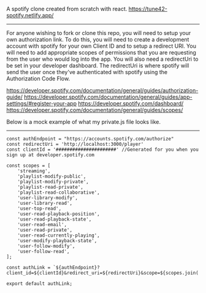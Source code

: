 A spotify clone created from scratch with react.
https://tune42-spotify.netlify.app/

---------------------------------------------------------------------------

For anyone wishing to fork or clone this repo, you will need to setup your own authorization link.
To do this, you will need to create a development account with spotify for your own Client ID and to setup a redirect URI. 
You will need to add appropriate scopes of permissions that you are requesting from the user who would log into the app. You will also need a redirectUri to be set in your developer dashboard. The redirectUri is where spotify will send the user once they've authenticated with spotify using the Authorization Code Flow. 

https://developer.spotify.com/documentation/general/guides/authorization-guide/
https://developer.spotify.com/documentation/general/guides/app-settings/#register-your-app
https://developer.spotify.com/dashboard/
https://developer.spotify.com/documentation/general/guides/scopes/

Below is a mock example of what my private.js file looks like.

----------------------------------------------------------------------------

````
const authEndpoint = "https://accounts.spotify.com/authorize"
const redirectUri = 'http://localhost:3000/player'
const clientId = '######################' //Generated for you when you sign up at developer.spotify.com

const scopes = [
    'streaming',
    'playlist-modify-public',
    'playlist-modify-private',
    'playlist-read-private',
    'playlist-read-collaborative',
    'user-library-modify',
    'user-library-read',
    'user-top-read',
    'user-read-playback-position',
    'user-read-playback-state',
    'user-read-email',
    'user-read-private',
    'user-read-currently-playing',
    'user-modify-playback-state',
    'user-follow-modify',
    'user-follow-read',
];

const authLink = `${authEndpoint}?client_id=${clientId}&redirect_uri=${redirectUri}&scope=${scopes.join('%20')}&response_type=token&show_dialog=true`;

export default authLink;
````